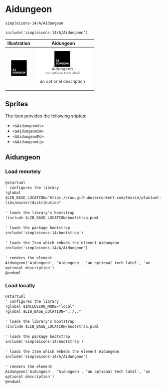 # Aidungeon


```text
simpleicons-14/A/Aidungeon
```

```text
include('simpleicons-14/A/Aidungeon')
```



| Illustration | Aidungeon |
| :---: | :---: |
| ![illustration for Illustration](../../simpleicons-14/A/Aidungeon.png) | ![illustration for Aidungeon](../../simpleicons-14/A/Aidungeon.Local.png) |



## Sprites
The item provides the following sriptes:

- `<$AidungeonXs>`
- `<$AidungeonSm>`
- `<$AidungeonMd>`
- `<$AidungeonLg>`





## Aidungeon

### Load remotely
```plantuml
@startuml
' configures the library
!global $LIB_BASE_LOCATION="https://raw.githubusercontent.com/tmorin/plantuml-libs/master/distribution"

' loads the library's bootstrap
!include $LIB_BASE_LOCATION/bootstrap.puml

' loads the package bootstrap
include('simpleicons-14/bootstrap')

' loads the Item which embeds the element Aidungeon
include('simpleicons-14/A/Aidungeon')

' renders the element
Aidungeon('Aidungeon', 'Aidungeon', 'an optional tech label', 'an optional description')
@enduml
```

### Load locally
```plantuml
@startuml
' configures the library
!global $INCLUSION_MODE="local"
!global $LIB_BASE_LOCATION="../.."

' loads the library's bootstrap
!include $LIB_BASE_LOCATION/bootstrap.puml

' loads the package bootstrap
include('simpleicons-14/bootstrap')

' loads the Item which embeds the element Aidungeon
include('simpleicons-14/A/Aidungeon')

' renders the element
Aidungeon('Aidungeon', 'Aidungeon', 'an optional tech label', 'an optional description')
@enduml
```

